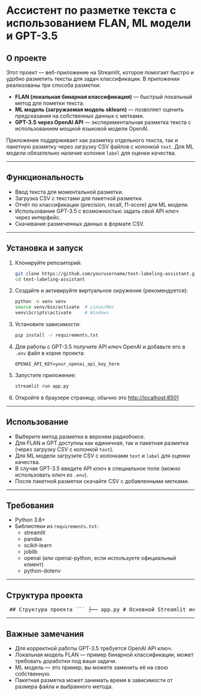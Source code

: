 # Ассистент по разметке текста с использованием FLAN, ML модели и GPT-3.5

## О проекте

Этот проект — веб-приложение на Streamlit, которое помогает быстро и удобно разметить тексты для задач классификации. В приложении реализованы три способа разметки:

- **FLAN (локальная бинарная классификация)** — быстрый локальный метод для пометки текста.
- **ML модель (загружаемая модель sklearn)** — позволяет оценить предсказания на собственных данных с метками.
- **GPT-3.5 через OpenAI API** — экспериментальная разметка текста с использованием мощной языковой модели OpenAI.

Приложение поддерживает как разметку отдельного текста, так и пакетную разметку через загрузку CSV файлов с колонкой `text`. Для ML модели обязательно наличие колонки `label` для оценки качества.

---

## Функциональность

- Ввод текста для моментальной разметки.
- Загрузка CSV с текстами для пакетной разметки.
- Отчёт по классификации (precision, recall, f1-score) для ML модели.
- Использование GPT-3.5 с возможностью задать свой API ключ через интерфейс.
- Скачивание размеченных данных в формате CSV.

---

## Установка и запуск

1. Клонируйте репозиторий:
    ```bash
    git clone https://github.com/yourusername/text-labeling-assistant.git
    cd text-labeling-assistant
    ```

2. Создайте и активируйте виртуальное окружение (рекомендуется):
    ```bash
    python -m venv venv
    source venv/bin/activate  # Linux/Mac
    venv\Scripts\activate     # Windows
    ```

3. Установите зависимости:
    ```bash
    pip install -r requirements.txt
    ```

4. Для работы с GPT-3.5 получите API ключ OpenAI и добавьте его в `.env` файл в корне проекта:
    ```
    OPENAI_API_KEY=your_openai_api_key_here
    ```

5. Запустите приложение:
    ```bash
    streamlit run app.py
    ```

6. Откройте в браузере страницу, обычно это [http://localhost:8501](http://localhost:8501)

---

## Использование

- Выберите метод разметки в верхнем радиобоксе.
- Для FLAN и GPT доступны как единичная, так и пакетная разметка (через загрузку CSV с колонкой `text`).
- Для ML модели загрузите CSV с колонками `text` и `label` для оценки качества.
- В случае GPT-3.5 введите API ключ в специальное поле (можно использовать ключ из `.env`).
- После пакетной разметки скачайте CSV с добавленными метками.

---

## Требования

- Python 3.8+
- Библиотеки из `requirements.txt`:
  - streamlit
  - pandas
  - scikit-learn
  - joblib
  - openai (или openai-python, если используете официальный клиент)
  - python-dotenv

---

## Структура проекта

<pre> ## Структура проекта ``` ├── app.py # Основной Streamlit интерфейс ├── gpt_api.py # Работа с GPT-3.5 API ├── local_flant5.py # Локальная функция разметки FLAN ├── sentiment_classifier.pkl # Предобученная ML модель ├── requirements.txt # Список зависимостей ├── .env # Файл с переменными окружения (API ключи) └── README.md # Описание проекта ``` </pre>

---

## Важные замечания

- Для корректной работы GPT-3.5 требуется OpenAI API ключ.
- Локальная модель FLAN — пример бинарной классификации, может требовать доработки под ваши задачи.
- ML модель — это пример, вы можете заменить её на свою собственную.
- Пакетная разметка может занимать время в зависимости от размера файла и выбранного метода.
